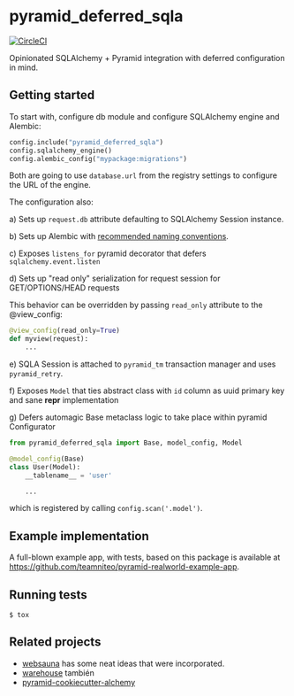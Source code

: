 # pyramid_deferred_sqla

[![CircleCI](https://circleci.com/gh/teamniteo/pyramid_deferred_sqla/tree/master.svg?style=svg&circle-token=9eedb407ec3c7ac7aa98cd1a4563d9c3126e33cf)](https://circleci.com/gh/teamniteo/pyramid_deferred_sqla/tree/master)

<!-- Project is not available in PYPI -->

Opinionated SQLAlchemy + Pyramid integration with deferred configuration in mind.

## Getting started

To start with, configure db module and configure SQLAlchemy engine and Alembic:

```python
config.include("pyramid_deferred_sqla")
config.sqlalchemy_engine()
config.alembic_config("mypackage:migrations")
```

Both are going to use `database.url` from the registry settings to
configure the URL of the engine.

The configuration also:

a) Sets up `request.db` attribute defaulting to SQLAlchemy Session instance.

b) Sets up Alembic with [recommended naming conventions](http://alembic.zzzcomputing.com/en/latest/naming.html).

c) Exposes `listens_for` pyramid decorator that defers `sqlalchemy.event.listen`

d) Sets up "read only" serialization for request session for GET/OPTIONS/HEAD requests

This behavior can be overridden by passing `read_only` attribute to the @view_config:

```python
@view_config(read_only=True)
def myview(request):
    ...
```

e) SQLA Session is attached to `pyramid_tm` transaction manager and uses `pyramid_retry`.

f) Exposes `Model` that ties abstract class with `id` column as uuid primary key and sane __repr__ implementation

g) Defers automagic Base metaclass logic to take place within pyramid Configurator

```python
from pyramid_deferred_sqla import Base, model_config, Model

@model_config(Base)
class User(Model):
    __tablename__ = 'user'

    ...
```

which is registered by calling `config.scan('.model')`.

## Example implementation

A full-blown example app, with tests, based on this package is available at https://github.com/teamniteo/pyramid-realworld-example-app.

## Running tests

    $ tox

## Related projects

- [websauna](https://github.com/websauna/websauna/tree/master/websauna/system/model)
  has some neat ideas that were incorporated.
- [warehouse](https://github.com/pypa/warehouse/blob/master/warehouse/db.py)
  también
- [pyramid-cookiecutter-alchemy](https://github.com/Pylons/pyramid-cookiecutter-alchemy)
